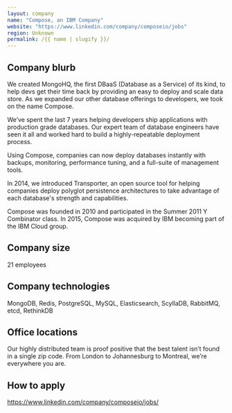 ```yaml
---
layout: company
name: "Compose, an IBM Company"
website: "https://www.linkedin.com/company/composeio/jobs"
region: Unknown
permalink: /{{ name | slugify }}/
---
```


## Company blurb

We created MongoHQ, the first DBaaS (Database as a Service) of its kind, to help devs get their time back by providing an easy to deploy and scale data store. As we expanded our other database offerings to developers, we took on the name Compose.

We’ve spent the last 7 years helping developers ship applications with production grade databases. Our expert team of database engineers have seen it all and worked hard to build a highly-repeatable deployment process. 

Using Compose, companies can now deploy databases instantly with backups, monitoring, performance tuning, and a full-suite of management tools. 

In 2014, we introduced Transporter, an open source tool for helping companies deploy polyglot persistence architectures to take advantage of each database's strength and capabilities.

Compose was founded in 2010 and participated in the Summer 2011 Y Combinator class. In 2015, Compose was acquired by IBM becoming part of the IBM Cloud group.

## Company size

21 employees

## Company technologies

MongoDB, Redis, PostgreSQL, MySQL, Elasticsearch, ScyllaDB, RabbitMQ, etcd, RethinkDB

## Office locations

Our highly distributed team is proof positive that the best talent isn’t found in a single zip code. 
From London to Johannesburg to Montreal, we’re everywhere you are.

## How to apply

https://www.linkedin.com/company/composeio/jobs/